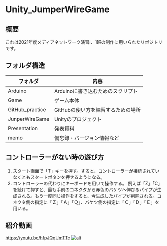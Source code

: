 # Unity_JumperWireGame
## 概要
これは2021年度メディアネットワーク演習Ⅰ、1班の制作に用いられたリポジトリです。

## フォルダ構造
|  フォルダ  |  内容  |
| ---- | ---- |
|  Arduino  |  Arduinoに書き込むためのスクリプト  |
|  Game  |  ゲーム本体   |
|  GitHub_practice  |  GitHubの使い方を練習するための場所  |
|  JunperWireGame  |  Unityのプロジェクト  |
|  Presentation | 発表資料 |
|  memo  |  備忘録・バージョン情報など  |



## コントローラーがない時の遊び方
1. スタート画面で「T」キーを押す。すると、コントローラーが接続されていなくともスタートボタンを押せるようになる。
2. コントローラーの代わりにキーボードを用いて操作する。
例えば「Z」「C」を続けて押すと、最も手前のコネクタから赤色のバケツへ伸びるパイプが生成される。もう一度同じ操作をすると、今生成したパイプが削除される。コネクタ側の指定に「Ｚ」「Ａ」「Ｑ」、バケツ側の指定に「Ｃ」「Ｄ」「Ｅ」を用いる。

## 紹介動画
https://youtu.be/hfpJQqUmTTc
[![alt]()](https://youtu.be/hfpJQqUmTTc)
